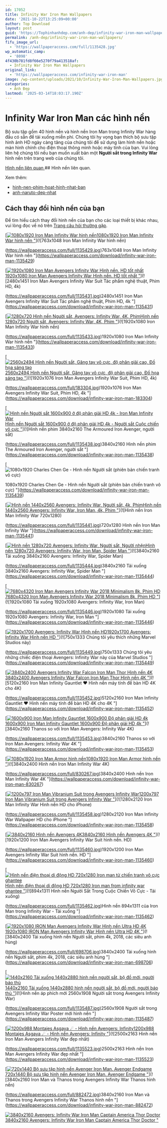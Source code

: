 ```yaml
---
id: 17052
title: Infinity War Iron Man Wallpapers
date: '2021-10-22T13:25:09+00:00'
author: Top Download
layout: post
guid: 'https://Tophinhanhdep.com/anh-dep/infinity-war-iron-man-wallpapers/'
permalink: /anh-dep/infinity-war-iron-man-wallpapers/
fifu_image_url:
  - 'https://wallpaperaccess.com/full/1135428.jpg'
wp_automatic_camp:
  - '8098'
4f430b781fd8f66e5270f79a413518af:
  - Infinity War Iron Man Wallpapers
original_link:
  - 'https://wallpaperaccess.com/infinity-war-iron-man'
image: /wp-content/uploads/2021/10/Infinity-War-Iron-Man-Wallpapers.jpg
categories:
  - Ảnh Đẹp
lastmod: '2025-03-14T18:03:17.190Z'
---
```

# Infinity War Iron Man các hình nền

Bộ sưu tập gồm 40 hình nền và hình nền Iron Man trong Infinity War hàng đầu có sẵn để tải xuống miễn phí. Chúng tôi hy vọng bạn thích bộ sưu tập hình ảnh HD ngày càng tăng của chúng tôi để sử dụng làm hình nền hoặc màn hình chính cho điện thoại thông minh hoặc máy tính của bạn. Vui lòng liên hệ chúng tôi nếu bạn muốn xuất bản một **Người sắt trong Infinity War** hình nền trên trang web của chúng tôi.

[Hình nền liên quan ](#related) ## Hình nền liên quan.

   
 Xem thêm:

   
- [hinh-nen-phim-hoat-hinh-nhat-ban](https://tophinhanhdep.com/anh-anime/hinh-nen-phim-hoat-hinh-nhat-ban/)
- [anh-naruto-dep-nhat](https://tophinhanhdep.com/anh-naruto/anh-naruto-dep-nhat/)

## Cách thay đổi hình nền của bạn

Để tìm hiểu cách thay đổi hình nền của bạn cho các loại thiết bị khác nhau, vui lòng đọc về nó trên [Trang câu hỏi thường gặp](https://tophinhanhdep.com/faq/).

  
[[![1080x1920 Iron Man Infinity War hình nền](https://wallpaperaccess.com/full/1135428.jpg)1080x1920 Iron Man Infinity War hình nền "](https://wallpaperaccess.com/download/infinity-war-iron-man-1135428)](![763x1048 Iron Man Infinity War hình nền)

(https://wallpaperaccess.com/full/1135429.jpg)763x1048 Iron Man Infinity War hình nền "](https://wallpaperaccess.com/download/infinity-war-iron-man-1135429)

[[![1920x1080 Iron Man Avengers Infinity War Hình nền.  HD tốt nhất](https://wallpaperaccess.com/full/1135430.jpg)1920x1080 Iron Man Avengers Infinity War Hình nền. HD tốt nhất "](https://wallpaperaccess.com/download/infinity-war-iron-man-1135430)](![2480x1451 Iron Man Avengers Infinity War Suit Tác phẩm nghệ thuật, Phim HD, 4k)

(https://wallpaperaccess.com/full/1135431.jpg)2480x1451 Iron Man Avengers Infinity War Suit Tác phẩm nghệ thuật, Phim HD, 4k "](https://wallpaperaccess.com/download/infinity-war-iron-man-1135431)

[[![1280x720 Hình nền Người sắt, Avengers: Infinity War, 4K, Phim](https://wallpaperaccess.com/full/1135432.jpg)Hình nền 1280x720 Người sắt, Avengers: Infinity War, 4K, Phim "](https://wallpaperaccess.com/download/infinity-war-iron-man-1135432)](![1920x1080 Iron Man Infinity War hình nền)

(https://wallpaperaccess.com/full/1135433.jpg)1920x1080 Iron Man Infinity War hình nền "](https://wallpaperaccess.com/download/infinity-war-iron-man-1135433)

[[![2560x2494 Hình nền Người sắt, Găng tay vô cực, độ phân giải cao, Đồ họa sáng tạo](https://wallpaperaccess.com/full/1135434.jpg)2560x2494 Hình nền Người sắt, Găng tay vô cực, độ phân giải cao, Đồ họa sáng tạo "](https://wallpaperaccess.com/download/infinity-war-iron-man-1135434)](![1920x1076 Iron Man Avengers Infinity War Suit, Phim HD, 4k)

(https://wallpaperaccess.com/full/183304.jpg)1920x1076 Iron Man Avengers Infinity War Suit, Phim HD, 4k "](https://wallpaperaccess.com/download/infinity-war-iron-man-183304)

[[![Hình nền Người sắt 1600x900 ở độ phân giải HD 4k - Iron Man Infinity War](https://wallpaperaccess.com/full/1107049.jpg)Hình nền Người sắt 1600x900 ở độ phân giải HD 4k - Người sắt Cuộc chiến vô cực "](https://wallpaperaccess.com/download/infinity-war-iron-man-1107049)](![Hình nền phim 3840x2160 The Armoured Iron Avenger, người sắt)

(https://wallpaperaccess.com/full/1135438.jpg)3840x2160 Hình nền phim The Armoured Iron Avenger, người sắt "](https://wallpaperaccess.com/download/infinity-war-iron-man-1135438)

[![1080x1920 Charles Chen Ge - Hình nền Người sắt (phiên bản chiến tranh vô cực)](https://wallpaperaccess.com/full/1135439.jpg)

1080x1920 Charles Chen Ge - Hình nền Người sắt (phiên bản chiến tranh vô cực) "](https://wallpaperaccess.com/download/infinity-war-iron-man-1135439)

[[![Hình nền 1440x2560 Avengers: Infinity War, Người sắt, 4k, Phim](https://wallpaperaccess.com/full/1107044.jpg)Hình nền 1440x2560 Avengers: Infinity War, Iron Man, 4k, Phim "](https://wallpaperaccess.com/download/infinity-war-iron-man-1107044)](![Hình nền Iron Man Infinity War 720x1280)

(https://wallpaperaccess.com/full/1135441.jpg)720x1280 Hình nền Iron Man Infinity War "](https://wallpaperaccess.com/download/infinity-war-iron-man-1135441)

[[![Hình nền 1280x720 Avengers: Infinity War, Người sắt, Người nhện](https://wallpaperaccess.com/full/30482.jpg)Hình nền 1280x720 Avengers: Infinity War, Iron Man, Spider Man "](https://wallpaperaccess.com/download/infinity-war-iron-man-30482)](![3840x2160 Tải xuống 3840x2160 Avengers: Infinity War, Spider Man)

(https://wallpaperaccess.com/full/1135444.jpg)3840x2160 Tải xuống 3840x2160 Avengers: Infinity War, Spider Man "](https://wallpaperaccess.com/download/infinity-war-iron-man-1135444)

[[![7680x4320 Iron Man Avengers Infinity War 2018 Minimalism 8k, Phim HD](https://wallpaperaccess.com/full/546745.jpg)7680x4320 Iron Man Avengers Infinity War 2018 Minimalism 8k, Phim HD "](https://wallpaperaccess.com/download/infinity-war-iron-man-546745)](![1920x1080 Tải xuống 1920x1080 Avengers: Infinity War, Iron Man)

(https://wallpaperaccess.com/full/1135446.jpg)1920x1080 Tải xuống 1920x1080 Avengers: Infinity War, Iron Man "](https://wallpaperaccess.com/download/infinity-war-iron-man-1135446)

[[![1920x1700 Avengers: Infinity War Hình nền HD](https://wallpaperaccess.com/full/32355.png)1920x1700 Avengers: Infinity War Hình nền HD "](https://wallpaperaccess.com/download/infinity-war-iron-man-32355)](![750x1333 Chúng tôi yêu thích những Marvel Studios này)

(https://wallpaperaccess.com/full/1135449.jpg)750x1333 Chúng tôi yêu những chiếc điện thoại Avengers: Infinity War này của Marvel Studios "](https://wallpaperaccess.com/download/infinity-war-iron-man-1135449)

[[![3840x2400 Avengers Infinity War Falcon Iron Man Thor Hình nền 4K](https://wallpaperaccess.com/full/302828.jpg)3840x2400 Avengers Infinity War Falcon Iron Man Thor Hình nền 4K "](https://wallpaperaccess.com/download/infinity-war-iron-man-302828)](![5120x2160 Iron Man Infinity Gauntlet ❤ Hình nền máy tính để bàn HD 4K cho 4K)

(https://wallpaperaccess.com/full/1135452.jpg)5120x2160 Iron Man Infinity Gauntlet ❤ Hình nền máy tính để bàn HD 4K cho 4K "](https://wallpaperaccess.com/download/infinity-war-iron-man-1135452)

[[![1600x900 Iron Man Infinity Gauntlet 1600x900 Độ phân giải HD 4k](https://wallpaperaccess.com/full/882497.jpg)1600x900 Iron Man Infinity Gauntlet 1600x900 Độ phân giải HD 4k "](https://wallpaperaccess.com/download/infinity-war-iron-man-882497)](![3840x2160 Thanos so với Iron Man Avengers: Infinity War 4K)

(https://wallpaperaccess.com/full/1135453.jpg)3840x2160 Thanos so với Iron Man Avengers: Infinity War 4K "](https://wallpaperaccess.com/download/infinity-war-iron-man-1135453)

[[![1080x1920 Iron Man Armor hình nền](https://wallpaperaccess.com/full/1135455.jpg)1080x1920 Iron Man Armor hình nền "](https://wallpaperaccess.com/download/infinity-war-iron-man-1135455)](![3840x2400 Hình nền Iron Man Infinity War 4K)

(https://wallpaperaccess.com/full/830267.jpg)3840x2400 Hình nền Iron Man Infinity War 4K "](https://wallpaperaccess.com/download/infinity-war-iron-man-830267)

[[![1200x797 Iron Man Vibranium Suit trong Avengers Infinity War](https://wallpaperaccess.com/full/1135457.jpg)1200x797 Iron Man Vibranium Suit trong Avengers Infinity War "](https://wallpaperaccess.com/download/infinity-war-iron-man-1135457)](![1280x2120 Iron Man Infinity War Hình nền HD cho iPhone)

(https://wallpaperaccess.com/full/1135458.jpg)1280x2120 Iron Man Infinity War Wallpaper HD cho iPhone "](https://wallpaperaccess.com/download/infinity-war-iron-man-1135458)

[[![3840x2160 Hình nền Avengers 4K](https://wallpaperaccess.com/full/1104081.jpg)3840x2160 Hình nền Avengers 4K "](https://wallpaperaccess.com/download/infinity-war-iron-man-1104081)](![1920x1200 Iron Man Avengers Infinity War Suit hình nền.  HD)

(https://wallpaperaccess.com/full/1135460.jpg)1920x1200 Iron Man Avengers Infinity War Suit hình nền. HD "](https://wallpaperaccess.com/download/infinity-war-iron-man-1135460)

[[![Hình nền điện thoại di động HD 720x1280 Iron man từ chiến tranh vô cực ghantee](https://wallpaperaccess.com/full/1135461.jpg)Hình nền điện thoại di động HD 720x1280 Iron man from infinity war ghantee "](https://wallpaperaccess.com/download/infinity-war-iron-man-1135461)](![894x1311 Hình nền Người Sắt Trong Cuộc Chiến Vô Cực - Tải xuống)

(https://wallpaperaccess.com/full/1135462.jpg)Hình nền 894x1311 của Iron Man trong Infinity War - Tải xuống "](https://wallpaperaccess.com/download/infinity-war-iron-man-1135462)

[[![1920x1080 IRON Man Avengers Infinity War Hình nền Ultra HD 4K](https://wallpaperaccess.com/full/1135464.jpg)1920x1080 IRON Man Avengers Infinity War Hình nền Ultra HD 4K "](https://wallpaperaccess.com/download/infinity-war-iron-man-1135464)](![3840x2400 Tải xuống hình nền Người sắt, phim 4k, 2018, các siêu anh hùng)

(https://wallpaperaccess.com/full/698706.jpg)3840x2400 Tải xuống hình nền Người sắt, phim 4k, 2018, các siêu anh hùng "](https://wallpaperaccess.com/download/infinity-war-iron-man-698706)

[[![1440x2160 Tải xuống 1440x2880 hình nền người sắt, bộ đồ mới, người báo thù](https://wallpaperaccess.com/full/1135482.jpg)1440x2160 Tải xuống 1440x2880 hình nền người sắt, bộ đồ mới, người báo thù "](https://wallpaperaccess.com/download/infinity-war-iron-man-1135482)](![Hình nền áp phích mới 2560x1908 Người sắt trong Avengers Infinity War)

(https://wallpaperaccess.com/full/1135487.jpg)2560x1908 Người sắt trong Avengers Infinity War Poster mới hình nền "](https://wallpaperaccess.com/download/infinity-war-iron-man-1135487)

[[![1200x988 Montajes Asgaya ☄ - Hình nền Avengers: Infinity](https://wallpaperaccess.com/full/1135514.jpg)1200x988 Montajes Asgaya ☄ - Hình nền Avengers: Infinity "](https://wallpaperaccess.com/download/infinity-war-iron-man-1135514)](![2500x2163 Hình nền Iron Man Avengers Infinity War đẹp nhất)

(https://wallpaperaccess.com/full/1135523.jpg)2500x2163 Hình nền Iron Man Avengers Infinity War đẹp nhất "](https://wallpaperaccess.com/download/infinity-war-iron-man-1135523)

[[![720x1440 Bộ sưu tập hình nền Avenger Iron Man.  Avenger Endgame](https://wallpaperaccess.com/full/1135541.jpg)720x1440 Bộ sưu tập hình nền Avenger Iron Man. Avenger Endgame "](https://wallpaperaccess.com/download/infinity-war-iron-man-1135541)](![3840x2160 Iron Man và Thanos trong Avengers Infinity War Thanos hình nền)

(https://wallpaperaccess.com/full/882472.jpg)3840x2160 Iron Man và Thanos trong Avengers Infinity War Thanos hình nền "](https://wallpaperaccess.com/download/infinity-war-iron-man-882472)

[![3840x2160 Avengers: Infinity War Iron Man Captain America Thor Doctor](https://wallpaperaccess.com/full/1135611.jpg)3840x2160 Avengers: Infinity War Iron Man Captain America Thor Doctor "](https://wallpaperaccess.com/download/infinity-war-iron-man-1135611)

